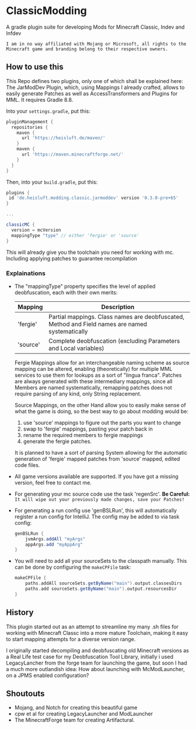 # ClassicModding
A gradle plugin suite for developing Mods for Minecraft Classic, Indev and Infdev

`I am in no way affiliated with Mojang or Microsoft, all rights to the Minecraft game and branding
belong to their respective owners.`
## How to use this
This Repo defines two plugins, only one of which shall be explained here:
The JarModDev Plugin, which, using Mappings I already crafted, allows to
easily generate Patches as well as AccessTransformers and Plugins for MML.
It requires Gradle 8.8. 

Into your `settings.gradle`, put this:
```groovy
pluginManagement {
  repositories {
    maven {
      url 'https://heisluft.de/maven/'
    }
    maven {
      url 'https://maven.minecraftforge.net/'
    }
  }
}
```
Then, into your `build.gradle`, put this:
```groovy
plugins {
 id 'de.heisluft.modding.classic.jarmoddev' version '0.3.0-pre+65'
}

...

classicMC {
  version = mcVersion
  mappingType "type" // either 'fergie' or 'source' 
}
```
This will already give you the toolchain you need for working with mc. Including applying patches to guarantee recompilation
### Explainations
- The "mappingType" property specifies the level of applied deobfuscation, each with their own merits:

    | Mapping  | Description                                                                                     |
    |----------|-------------------------------------------------------------------------------------------------|
    | 'fergie' | Partial mappings. Class names are deobfuscated, Method and Field names are named systematically |
    | 'source' | Complete deobfuscation (excluding Parameters and Local variables)                               |
    Fergie Mappings allow for an interchangeable naming scheme as source mapping can be altered, enabling (theoretically)
    for multiple MML services to use them for lookups as a sort of "lingua franca". Patches are always generated with these
    intermediary mappings, since all Members are named systematically, remapping patches does not require parsing of any kind,
    only String replacement.

    Source Mappings, on the other Hand allow you to easily make sense of what
    the game is doing, so the best way to go about modding would be:
  1. use 'source' mappings to figure out the parts you want to change
  2. swap to 'fergie' mappings, pasting your patch back in
  3. rename the required members to fergie mappings
  4. generate the fergie patches.

    It is planned to have a sort of parsing System allowing for the automatic generation of 'fergie' mapped patches from 'source'
    mapped, edited code files.

- All game versions available are supported. If you have got a missing version, feel free to contact me.
- For generating your mc source code use the task 'regenSrc'.
**Be Careful:** `It will wipe out your previously made changes, save your Patches!`
- For generating a run config use 'genBSLRun', this will automatically register a run config for IntelliJ. The config may be added to via task config:
    ```groovy
    genBSLRun {
        jvmArgs.addAll "myArgs"
        appArgs.add "myAppArg"
    }
    ```
- You will need to add all your sourceSets to the classpath manually. This can be done by configuring the `makeCPFile` task:
    ```groovy
    makeCPFile {
        paths.addAll sourceSets.getByName("main").output.classesDirs
        paths.add sourceSets.getByName("main").output.resourcesDir
    }
    ```
## History
This plugin started out as an attempt to streamline my many .sh files for working with Minecraft
Classc into a more mature Toolchain, making it easy to
start mapping attempts for a diverse version range.

I originally started decompiling and deobfuscating old Minecraft versions
as a Real Life test case for my Deobfuscation Tool Library, initially i used LegacyLancher
from the forge team for launching the game, but soon I had a
much more outlandish idea: How about launching with McModLauncher, on a
JPMS enabled configuration?

## Shoutouts
- Mojang, and Notch for creating this beautiful game
- cpw et al for creating LegacyLauncher and ModLauncher
- The MinecraftForge team for creating Artifactural.